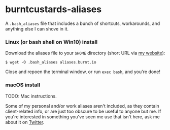 # burntcustards-aliases

A `.bash_aliases` file that includes a bunch of shortcuts, workarounds, and anything else I can shove in it.

### Linux (or bash shell on Win10) install
Download the aliases file to your `$HOME` directory (short URL via [my website](http://burnt.io)):
```
$ wget -O .bash_aliases aliases.burnt.io
```
Close and repoen the terminal window, or run `exec bash`, and you're done!

### macOS install
TODO: Mac instructions.


Some of my personal and/or work aliases aren't included, as they contain client-related info, or are just too obscure to be useful to anyone but me. If you're interested in something you've seen me use that isn't here, ask me about it on [Twitter](https://twitter.com/burntcustard).


